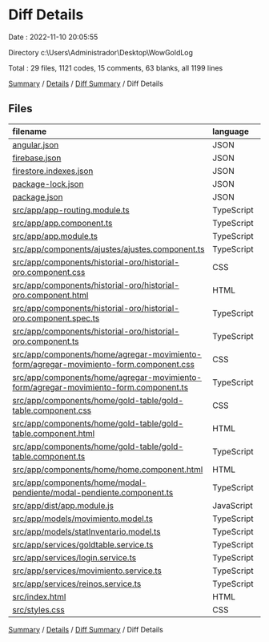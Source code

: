 # Diff Details

Date : 2022-11-10 20:05:55

Directory c:\\Users\\Administrador\\Desktop\\WowGoldLog

Total : 29 files,  1121 codes, 15 comments, 63 blanks, all 1199 lines

[Summary](results.md) / [Details](details.md) / [Diff Summary](diff.md) / Diff Details

## Files
| filename | language | code | comment | blank | total |
| :--- | :--- | ---: | ---: | ---: | ---: |
| [angular.json](/angular.json) | JSON | 4 | 0 | 0 | 4 |
| [firebase.json](/firebase.json) | JSON | 11 | 10 | 0 | 21 |
| [firestore.indexes.json](/firestore.indexes.json) | JSON | 4 | 0 | 1 | 5 |
| [package-lock.json](/package-lock.json) | JSON | 655 | 0 | 0 | 655 |
| [package.json](/package.json) | JSON | 8 | 0 | 0 | 8 |
| [src/app/app-routing.module.ts](/src/app/app-routing.module.ts) | TypeScript | 2 | 0 | 0 | 2 |
| [src/app/app.component.ts](/src/app/app.component.ts) | TypeScript | 0 | 0 | -1 | -1 |
| [src/app/app.module.ts](/src/app/app.module.ts) | TypeScript | 30 | 0 | 1 | 31 |
| [src/app/components/ajustes/ajustes.component.ts](/src/app/components/ajustes/ajustes.component.ts) | TypeScript | 34 | -1 | 3 | 36 |
| [src/app/components/historial-oro/historial-oro.component.css](/src/app/components/historial-oro/historial-oro.component.css) | CSS | 16 | 0 | 6 | 22 |
| [src/app/components/historial-oro/historial-oro.component.html](/src/app/components/historial-oro/historial-oro.component.html) | HTML | 48 | 0 | 6 | 54 |
| [src/app/components/historial-oro/historial-oro.component.spec.ts](/src/app/components/historial-oro/historial-oro.component.spec.ts) | TypeScript | 18 | 0 | 6 | 24 |
| [src/app/components/historial-oro/historial-oro.component.ts](/src/app/components/historial-oro/historial-oro.component.ts) | TypeScript | 34 | 1 | 10 | 45 |
| [src/app/components/home/agregar-movimiento-form/agregar-movimiento-form.component.css](/src/app/components/home/agregar-movimiento-form/agregar-movimiento-form.component.css) | CSS | 4 | 0 | 0 | 4 |
| [src/app/components/home/agregar-movimiento-form/agregar-movimiento-form.component.ts](/src/app/components/home/agregar-movimiento-form/agregar-movimiento-form.component.ts) | TypeScript | 53 | 0 | 2 | 55 |
| [src/app/components/home/gold-table/gold-table.component.css](/src/app/components/home/gold-table/gold-table.component.css) | CSS | 3 | 0 | 0 | 3 |
| [src/app/components/home/gold-table/gold-table.component.html](/src/app/components/home/gold-table/gold-table.component.html) | HTML | 68 | 5 | 3 | 76 |
| [src/app/components/home/gold-table/gold-table.component.ts](/src/app/components/home/gold-table/gold-table.component.ts) | TypeScript | 63 | 0 | 6 | 69 |
| [src/app/components/home/home.component.html](/src/app/components/home/home.component.html) | HTML | -2 | 3 | 0 | 1 |
| [src/app/components/home/modal-pendiente/modal-pendiente.component.ts](/src/app/components/home/modal-pendiente/modal-pendiente.component.ts) | TypeScript | 51 | 1 | 7 | 59 |
| [src/app/dist/app.module.js](/src/app/dist/app.module.js) | JavaScript | -97 | 0 | -1 | -98 |
| [src/app/models/movimiento.model.ts](/src/app/models/movimiento.model.ts) | TypeScript | 3 | 0 | 0 | 3 |
| [src/app/models/statInventario.model.ts](/src/app/models/statInventario.model.ts) | TypeScript | 5 | 0 | 0 | 5 |
| [src/app/services/goldtable.service.ts](/src/app/services/goldtable.service.ts) | TypeScript | 22 | -4 | 0 | 18 |
| [src/app/services/login.service.ts](/src/app/services/login.service.ts) | TypeScript | 0 | 0 | -1 | -1 |
| [src/app/services/movimiento.service.ts](/src/app/services/movimiento.service.ts) | TypeScript | 44 | 0 | 5 | 49 |
| [src/app/services/reinos.service.ts](/src/app/services/reinos.service.ts) | TypeScript | 8 | 0 | 0 | 8 |
| [src/index.html](/src/index.html) | HTML | 2 | 0 | 2 | 4 |
| [src/styles.css](/src/styles.css) | CSS | 30 | 0 | 8 | 38 |

[Summary](results.md) / [Details](details.md) / [Diff Summary](diff.md) / Diff Details